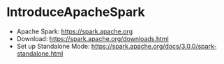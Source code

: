 # IntroduceApacheSpark

* Apache Spark: https://spark.apache.org
* Download: https://spark.apache.org/downloads.html
* Set up Standalone Mode: https://spark.apache.org/docs/3.0.0/spark-standalone.html
